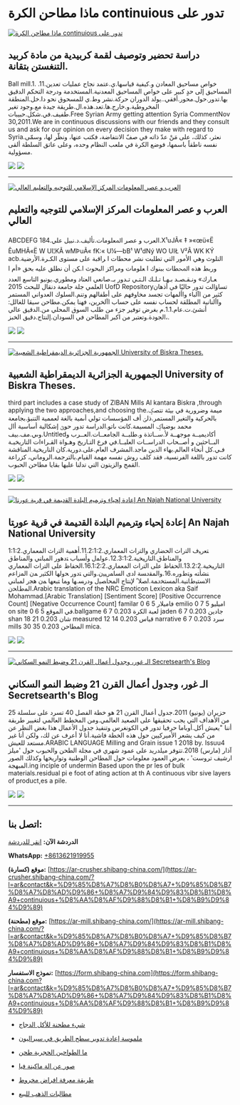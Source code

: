 # ماذا مطاحن الكرة continuious تدور على

<a href="https://swt.shibang-china.com/?l=ar&img&k=%D9%85%D8%A7%D8%B0%D8%A7+%D9%85%D8%B7%D8%A7%D8%AD%D9%86+%D8%A7%D9%84%D9%83%D8%B1%D8%A9+continuious+%D8%AA%D8%AF%D9%88%D8%B1+%D8%B9%D9%84%D9%89" target="_blank">![ماذا مطاحن الكرة continuious تدور على](http://static.shibang-china.com/all-800x300/1058.jpg)</a>

## دراسة تحضير وتوصيف لقمة كربيدية من مادة كربيد التنغستن بتقانة.
Ball mill.1. .11.خواص مساحيق المعادن و.كيفية قياسها.ي.عتمد نجاح عمليات تعدين المساحيق إلى حدٍ كبير على خواص المساحيق المعدنية.المستخدمة ودرجة التحكم الدقيق بها.تدور.حول.محور.أفقي..يولد الدوران حركة.نشر وط.ي للمسحوق نحو دا.خل.المنطقة المخروطية.و.خارج.ها.تعد.هذه.ال.طريقة جيدة مع.وجود تغير طفيف.في.شكل.حبيبات.Free Syrian Army getting attention Syria CommentNov 30,2011.We are in continuous discussions with our friends and they consult us and ask for our opinion on every decision they make with regard to Syria.نعثر، كذلك، على مَنْ عدّ ذاته في صفّ الانتفاضة، فكتب عنها، ونظّر لها، وسمّى نفسه ناطقاً باسمها، فوضع الكرة في ملعب النظام وحده، وعلى عاتق السلطة ألقى مسؤولية.


<a href="https://whatsapp.shibangsoft.com/WhatsApp.php" target="_blank" title="WhatsApp">![](http://static.shibang-china.com/icon/whatsapp.png)</a> <a href="https://swt.shibang-china.com/?l=ar&icon&k=%D9%85%D8%A7%D8%B0%D8%A7+%D9%85%D8%B7%D8%A7%D8%AD%D9%86+%D8%A7%D9%84%D9%83%D8%B1%D8%A9+continuious+%D8%AA%D8%AF%D9%88%D8%B1+%D8%B9%D9%84%D9%89" target="_blank">![](http://static.shibang-china.com/icon/chat-ar.png)</a>

---

<a href="https://swt.shibang-china.com/?l=ar&img&k=%D9%85%D8%A7%D8%B0%D8%A7+%D9%85%D8%B7%D8%A7%D8%AD%D9%86+%D8%A7%D9%84%D9%83%D8%B1%D8%A9+continuious+%D8%AA%D8%AF%D9%88%D8%B1+%D8%B9%D9%84%D9%89" target="_blank">![العرب و عصر المعلومات المركز الإسلامي للتوجيه والتعليم العالي](http://static.shibang-china.com/all-800x300/1278.jpg)</a>

## العرب و عصر المعلومات المركز الإسلامي للتوجيه والتعليم العالي
ABCDEFG 184.اﻟﻌﺮب و ﻋﺼﺮ اﳌﻌﻠﻮﻣﺎت.ﺗﺄﻟﻴﻒ.د.ﻧﺒﻴﻞ ﻋﻠﻲ.X¹uJÃ« ‡ »«œü«Ë ÊuMHÃ«Ë W UI¦KÃ wMÞuÃ« fK:« U¼—bB¹ W¹dNý WO UIŁ V²Â WK KÝ acb.اﻟﺘﻠﻮث وﻫﻲ اﻷﻣﻮر اﻟﺘﻲ ﺗﻄﻠﺒﺖ ﻧﺸﺮ ﻣﺤﻄﺎت ا ﺮاﻗﺒﺔ ﻋﻠﻰ ﻣﺴﺘﻮى اﻟﻜـﺮة.اﻷرﺿﻴﺔ ورﺑﻂ ﻫﺬه اﶈﻄﺎت ﺑﺒﻨﻮك ا ﻌﻠﻮﻣﺎت وﻣﺮاﻛﺰ اﻟﺒﺤﻮث ا.ﻜﻦ أن ﻧﻄﻠﻖ ﻋﻠﻴﻪ ﺑﺤﻖ «أم ا ﻌـﺎرك» وﻧـﻘـﺼـﺪ ﺑـﻬـﺎ ﺗـﻠـﻚ اﻟـﺘـﻲ ﺗـﺪور ﺑـ.ﺻﺎﻧﻌﻲ اﻟﻌﺘﺎد وﻣﻄﻮري.يونيو التاسع العدد العلمي جلة جامعة دنقال للبحث 2015 UofD Repositoryتساؤالت تدور حاليًا في أذهان كثير من اآلباء واألمهات تجسد مخاوفهم على أطفالهم وتنم.السلوك العدواني المستمر واألنانية المطلقة لحساب نفسه على حساب اآلخرين، فهنا يمكن.مطاحن سيقا للغالل: أنشئ.ت.عام.1.1.م بغرض توفير جزء من طلب السوق المحلي من.الدقيق عالي الجودة.وتعتبر من اكبر المطاحن في السودان.إلنتاج.دقيق الخبز،.


<a href="https://whatsapp.shibangsoft.com/WhatsApp.php" target="_blank" title="WhatsApp">![](http://static.shibang-china.com/icon/whatsapp.png)</a> <a href="https://swt.shibang-china.com/?l=ar&icon&k=%D9%85%D8%A7%D8%B0%D8%A7+%D9%85%D8%B7%D8%A7%D8%AD%D9%86+%D8%A7%D9%84%D9%83%D8%B1%D8%A9+continuious+%D8%AA%D8%AF%D9%88%D8%B1+%D8%B9%D9%84%D9%89" target="_blank">![](http://static.shibang-china.com/icon/chat-ar.png)</a>

---

<a href="https://swt.shibang-china.com/?l=ar&img&k=%D9%85%D8%A7%D8%B0%D8%A7+%D9%85%D8%B7%D8%A7%D8%AD%D9%86+%D8%A7%D9%84%D9%83%D8%B1%D8%A9+continuious+%D8%AA%D8%AF%D9%88%D8%B1+%D8%B9%D9%84%D9%89" target="_blank">![الجمهورية الجزائرية الديمقراطية الشعبية University of Biskra Theses.](http://static.shibang-china.com/all-800x300/390.jpg)</a>

## الجمهورية الجزائرية الديمقراطية الشعبية University of Biskra Theses.
third part includes a case study of ZIBAN Mills Al kantara Biskra ,through applying the two approaches,and choosing the.ميمة وضرورية في بيئة تتصؼ بالحركية والتغير المستمر.ذلؾ أف المؤسسات تولي أىمية بالغة لعممية التنبؤ.بجامعة محمد بوضياؼ المسيمة.كانت ىاتو.الدراسة تدور حوؿ إشكالية أساسية أال وىي.مف.بيف.Untitledأﻛﺎدﻳﻤﻴــﺔ ﻣﻮﺟﻬــﺔ ﻷ.ﺳــﺎﺗﺬة و.ﻃﻠﺒــﺔ اﻟﺠﺎﻣﻌــﺎت.اﻟﻌــﺮب و اﻟﺒــﺎﺣﺜﻴﻦ و أﺻــﺤﺎب اﻟﺪراﺳــﺎت اﻟﻌﻠﻴــﺎ.ﻓﻲ ﻓﺮع اﻟﺘـﺎرﻳﺦ وﻫـﻮاة اﻟﻘـﺮاءات اﻟﺘﺎرﻳﺨﻴـﺔ ﻓـﻲ.ﻛﻞ أﻧﺤﺎء اﻟﻌﺎﻟﻢ.ﺑﻬﺎء اﻟﺪﻳﻦ ﻣﺎﺟﺪ.المشرف العام.على.دورية.كان التاريخية.المناقشة كانت تدور باللغة الفرنسية، فقد كلف روش نفسه مهمة القيام.بالترجمة.الروماني، كزراعة القمح والزيتون التي تدلنا عليها بقايا مطاحن الحبوب.


<a href="https://whatsapp.shibangsoft.com/WhatsApp.php" target="_blank" title="WhatsApp">![](http://static.shibang-china.com/icon/whatsapp.png)</a> <a href="https://swt.shibang-china.com/?l=ar&icon&k=%D9%85%D8%A7%D8%B0%D8%A7+%D9%85%D8%B7%D8%A7%D8%AD%D9%86+%D8%A7%D9%84%D9%83%D8%B1%D8%A9+continuious+%D8%AA%D8%AF%D9%88%D8%B1+%D8%B9%D9%84%D9%89" target="_blank">![](http://static.shibang-china.com/icon/chat-ar.png)</a>

---

<a href="https://swt.shibang-china.com/?l=ar&img&k=%D9%85%D8%A7%D8%B0%D8%A7+%D9%85%D8%B7%D8%A7%D8%AD%D9%86+%D8%A7%D9%84%D9%83%D8%B1%D8%A9+continuious+%D8%AA%D8%AF%D9%88%D8%B1+%D8%B9%D9%84%D9%89" target="_blank">![ﺇﻋﺎﺩﺓ ﺇﺤﻴﺎﺀ ﻭﺘﺭﻤﻴﻡ ﺍﻟﺒﻠﺩﺓ ﺍﻟﻘﺩﻴﻤﺔ ﻓﻲ ﻗﺭﻴﺔ ﻋﻭﺭﺘﺎ An Najah National University](http://static.shibang-china.com/all-800x300/430.jpg)</a>

## ﺇﻋﺎﺩﺓ ﺇﺤﻴﺎﺀ ﻭﺘﺭﻤﻴﻡ ﺍﻟﺒﻠﺩﺓ ﺍﻟﻘﺩﻴﻤﺔ ﻓﻲ ﻗﺭﻴﺔ ﻋﻭﺭﺘﺎ An Najah National University
1:1:2.ﺘﻌﺭﻴﻑ ﺍﻟﺘﺭﺍﺙ ﺍﻟﺤﻀﺎﺭﻱ ﻭﺍﻟﺘﺭﺍﺙ ﺍﻟﻤﻌﻤﺎﺭﻱ.11.2:1:2.ﺃﻫﻤﻴﺔ ﺍﻟﺘﺭﺍﺙ ﺍﻟﻤﻌﻤﺎﺭﻱ ﻭﺍﻟﻤﻨﺎﻁﻕ.ﺍﻟﺘﺎﺭﻴﺨﻴﺔ.12.3:1:2.ﻋﻭﺍﻤل ﻭﺃﺴﺒﺎﺏ ﺘﺩﻫﻭﺭ ﺍﻟﻤﺒﺎﻨﻲ ﻭﺍﻟﻤﻨﺎﻁﻕ ﺍﻟﺘﺎﺭﻴﺨﻴﺔ.13.2:2.ﺍﻟﺤﻔﺎﻅ ﻋﻠﻰ ﺍﻟﺘﺭﺍﺙ ﺍﻟﻤﻌﻤﺎﺭﻱ.16.1:2:2.ﺍﻟﺤﻔﺎﻅ ﻋﻠﻰ ﺍﻟﺘﺭﺍﺙ ﺍﻟﻤﻌﻤﺎﺭﻱ ﻨﺸﺄﺘﻪ ﻭﺘﻁﻭﺭﻩ.16.ﻭﺍﻟﻤﻘﺩﺴﺔ ﻟﺩﻯ ﺍﻟﺴﺎﻤﺭﻴﻴﻥ.ﻭﺍﻟﺘﻲ ﺘﺩﻭﺭ ﺤﻭﻟﻬﺎ ﺍﻟﻜﺜﻴﺭ ﻤﻥ ﺍﻟﻤﺯﺍﻋﻡ ﺍﻻﺴﺘﻴﻁﺎﻨﻴﺔ.ﺍﻟﻤﺴﺘﺨﺩﻤﺔ.ﺍﺼﻼﹰ ﻹﻨﺘﺎﺝ ﺍﻟﻤﺤﺎﺼﻴل ﻭﺩﺭﺴ.ﻬﺎ ﻭﻤﺎ ﺘﺒﻌﻬﺎ ﻤﻥ ﻫﺠﺭ ﻟﻤﺒﺎﻨﻲ ﺍﻟﻤﻁﺎﺤﻥ.Arabic translation of the NRC Emoticon Lexicon aka Saif Mohammad.[Arabic Translation] [Sentiment Score] [Positive Occurrence Count] [Negative Occurrence Count] familar فاميلار 5 6 0 emilio اميليو 5 7 0 on site في الموقع 5 6 0.ballgame لعبة الكرة 0.203 7 6 jaden جادين 0.203 7 6 shan شان 0.203 21 18 measured قياس 0.203 14 12 narrative سرد 0.203 7 6 mills المطاحن 0.203 35 30 mica.


<a href="https://whatsapp.shibangsoft.com/WhatsApp.php" target="_blank" title="WhatsApp">![](http://static.shibang-china.com/icon/whatsapp.png)</a> <a href="https://swt.shibang-china.com/?l=ar&icon&k=%D9%85%D8%A7%D8%B0%D8%A7+%D9%85%D8%B7%D8%A7%D8%AD%D9%86+%D8%A7%D9%84%D9%83%D8%B1%D8%A9+continuious+%D8%AA%D8%AF%D9%88%D8%B1+%D8%B9%D9%84%D9%89" target="_blank">![](http://static.shibang-china.com/icon/chat-ar.png)</a>

---

<a href="https://swt.shibang-china.com/?l=ar&img&k=%D9%85%D8%A7%D8%B0%D8%A7+%D9%85%D8%B7%D8%A7%D8%AD%D9%86+%D8%A7%D9%84%D9%83%D8%B1%D8%A9+continuious+%D8%AA%D8%AF%D9%88%D8%B1+%D8%B9%D9%84%D9%89" target="_blank">![الـ غور، وجدول أعمال القرن 21 وضبط النمو السكاني Secretsearth&#39;s Blog](http://static.shibang-china.com/all-800x300/1381.jpg)</a>

## الـ غور، وجدول أعمال القرن 21 وضبط النمو السكاني Secretsearth&#39;s Blog
25 حزيران (يونيو) 2011.جدول أعمال القرن 21 هو خطة الفصل 40 تسرد على سلسلة من الأهداف التي يجب تحقيقها على الصعيد العالمي.ومن المخطط العالمي لتغيير طريقة أننا &quot;يعيش أكل.أوباما حرفيا تدور في الكونغرس وتنفيذ جدول الأعمال هذا بغض النظر عن من كيف يشعر الأميركيين حول هذه الخطة فاشية.أنا لا أعرف عن لك، ولكن أنا غير مستعد للعيش.ARABIC LANGUAGE Milling and Grain issue 1 2018 by. Issuu4 آذار (مارس) 2018.تتوفر ميلدريد على عمود شهري في مجلة الطحن والحبوب حول &#39;ميلز ارشيف تروست&#39; ، يعرض العمود معلومات حول المطاحن الوطنية وتواريخها وكذلك الصور المبهجة.ing inciple of undermin Based upon the pr les of bulk materials.residual pi e foot of ating action at th A continuous vibr sive layers of product,es a pile.


<a href="https://whatsapp.shibangsoft.com/WhatsApp.php" target="_blank" title="WhatsApp">![](http://static.shibang-china.com/icon/whatsapp.png)</a> <a href="https://swt.shibang-china.com/?l=ar&icon&k=%D9%85%D8%A7%D8%B0%D8%A7+%D9%85%D8%B7%D8%A7%D8%AD%D9%86+%D8%A7%D9%84%D9%83%D8%B1%D8%A9+continuious+%D8%AA%D8%AF%D9%88%D8%B1+%D8%B9%D9%84%D9%89" target="_blank">![](http://static.shibang-china.com/icon/chat-ar.png)</a>

---
## اتصل بنا:

**الدردشة الآن:** [انقر للدردشة](https://swt.shibang-china.com?l=ar&contact&k=%D9%85%D8%A7%D8%B0%D8%A7+%D9%85%D8%B7%D8%A7%D8%AD%D9%86+%D8%A7%D9%84%D9%83%D8%B1%D8%A9+continuious+%D8%AA%D8%AF%D9%88%D8%B1+%D8%B9%D9%84%D9%89)

**WhatsApp:**  [+8613621919955](https://whatsapp.shibangsoft.com/WhatsApp.php)

**موقع (كسارة):** [https://ar-crusher.shibang-china.com/](https://ar-crusher.shibang-china.com/?l=ar&contact&k=%D9%85%D8%A7%D8%B0%D8%A7+%D9%85%D8%B7%D8%A7%D8%AD%D9%86+%D8%A7%D9%84%D9%83%D8%B1%D8%A9+continuious+%D8%AA%D8%AF%D9%88%D8%B1+%D8%B9%D9%84%D9%89)

**موقع (مطحنة):** [https://ar-mill.shibang-china.com/](https://ar-mill.shibang-china.com/?l=ar&contact&k=%D9%85%D8%A7%D8%B0%D8%A7+%D9%85%D8%B7%D8%A7%D8%AD%D9%86+%D8%A7%D9%84%D9%83%D8%B1%D8%A9+continuious+%D8%AA%D8%AF%D9%88%D8%B1+%D8%B9%D9%84%D9%89)

**نموذج الاستفسار:** [https://form.shibang-china.com](https://form.shibang-china.com?l=ar&contact&k=%D9%85%D8%A7%D8%B0%D8%A7+%D9%85%D8%B7%D8%A7%D8%AD%D9%86+%D8%A7%D9%84%D9%83%D8%B1%D8%A9+continuious+%D8%AA%D8%AF%D9%88%D8%B1+%D8%B9%D9%84%D9%89)

* [شيء مطحنة للأكل الدجاج](../24/%D8%B4%D9%8A%D8%A1%20%D9%85%D8%B7%D8%AD%D9%86%D8%A9%20%D9%84%D9%84%D8%A3%D9%83%D9%84%20%D8%A7%D9%84%D8%AF%D8%AC%D8%A7%D8%AC.md)

* [ملموسة إعادة تدوير سطح الطريق في سيراليون](../25/%D9%85%D9%84%D9%85%D9%88%D8%B3%D8%A9%20%D8%A5%D8%B9%D8%A7%D8%AF%D8%A9%20%D8%AA%D8%AF%D9%88%D9%8A%D8%B1%20%D8%B3%D8%B7%D8%AD%20%D8%A7%D9%84%D8%B7%D8%B1%D9%8A%D9%82%20%D9%81%D9%8A%20%D8%B3%D9%8A%D8%B1%D8%A7%D9%84%D9%8A%D9%88%D9%86.md)

* [ما الطواحين الحجرية طحن](../24/%D9%85%D8%A7%20%D8%A7%D9%84%D8%B7%D9%88%D8%A7%D8%AD%D9%8A%D9%86%20%D8%A7%D9%84%D8%AD%D8%AC%D8%B1%D9%8A%D8%A9%20%D8%B7%D8%AD%D9%86.md)

* [صور عن الة ماكينة فيا](../22/%D8%B5%D9%88%D8%B1%20%D8%B9%D9%86%20%D8%A7%D9%84%D8%A9%20%D9%85%D8%A7%D9%83%D9%8A%D9%86%D8%A9%20%D9%81%D9%8A%D8%A7.md)

* [طريقة معرفة افراض مخروط](../21/%D8%B7%D8%B1%D9%8A%D9%82%D8%A9%20%D9%85%D8%B9%D8%B1%D9%81%D8%A9%20%D8%A7%D9%81%D8%B1%D8%A7%D8%B6%20%D9%85%D8%AE%D8%B1%D9%88%D8%B7.md)

* [مطالبات الذهب للبيع](../25/%D9%85%D8%B7%D8%A7%D9%84%D8%A8%D8%A7%D8%AA%20%D8%A7%D9%84%D8%B0%D9%87%D8%A8%20%D9%84%D9%84%D8%A8%D9%8A%D8%B9.md)